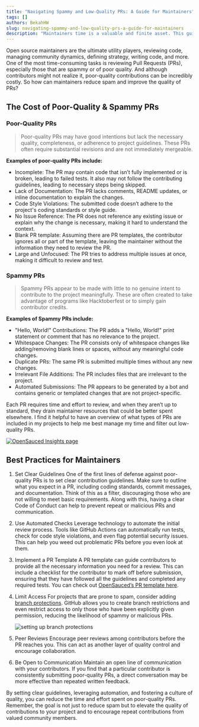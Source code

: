 ```yaml
---
title: "Navigating Spammy and Low-Quality PRs: A Guide for Maintainers"
tags: []
authors: BekahHW
slug: navigating-spammy-and-low-quality-prs-a-guide-for-maintainers
description: "Maintainers time is a valuable and finite asset. This guide defines spammy and low-quality PRs and gives maintainers tips on how to defend against them."
---
```



Open source maintainers are the ultimate utility players, reviewing code, managing community dynamics, defining strategy, writing code, and more. One of the most time-consuming tasks is reviewing Pull Requests (PRs), especially those that are spammy or of poor quality. And although contributors might not realize it, poor-quality contributions can be incredibly costly. So how can maintainers reduce spam and improve the quality of PRs?

<!-- truncate -->

## The Cost of Poor-Quality & Spammy PRs

### Poor-Quality PRs
>
> Poor-quality PRs may have good intentions but lack the necessary quality, completeness, or adherence to project guidelines. These PRs often require substantial revisions and are not immediately mergeable.

**Examples of poor-quality PRs include:**

- Incomplete: The PR may contain code that isn’t fully implemented or is broken, leading to failed tests. It also may not follow the contributing guidelines, leading to necessary steps being skipped.
- Lack of Documentation: The PR lacks comments, README updates, or inline documentation to explain the changes.
- Code Style Violations: The submitted code doesn’t adhere to the project's coding standards or style guide.
- No Issue Reference: The PR does not reference any existing issue or explain why the change is necessary, making it hard to understand the context.
- Blank PR template: Assuming there are PR templates, the contributor ignores all or part of the template, leaving the maintainer without the information they need to review the PR.
- Large and Unfocused: The PR tries to address multiple issues at once, making it difficult to review and test.

### Spammy PRs
>
> Spammy PRs appear to be made with little to no genuine intent to contribute to the project meaningfully. These are often created to take advantage of programs like Hacktoberfest or to simply gain contributor credits.

**Examples of Spammy PRs include:**

- "Hello, World!" Contributions: The PR adds a "Hello, World!" print statement or comment that has no relevance to the project.
- Whitespace Changes: The PR consists only of whitespace changes like adding/removing blank lines or spaces, without any meaningful code changes.
- Duplicate PRs: The same PR is submitted multiple times without any new changes.
- Irrelevant File Additions: The PR includes files that are irrelevant to the project.
- Automated Submissions: The PR appears to be generated by a bot and contains generic or templated changes that are not project-specific.

Each PR requires time and effort to review, and when they aren’t up to standard, they drain maintainer resources that could be better spent elsewhere. I find it helpful to have an overview of what types of PRs are included in my projects to help me best manage my time and filter out low-quality PRs.

[![OpenSauced Insights page](https://dev-to-uploads.s3.amazonaws.com/uploads/articles/tuaahg2yptfdvblybto0.png)](https://insights.opensauced.pizza/pages/BekahHW/230/dashboard)

## Best Practices for Maintainers

1. Set Clear Guidelines
One of the first lines of defense against poor-quality PRs is to set clear contribution guidelines. Make sure to outline what you expect in a PR, including coding standards, commit messages, and documentation. Think of this as a filter, discouraging those who are not willing to meet basic requirements. Along with this, having a clear Code of Conduct can help to prevent repeat or malicious PRs and communication.

2. Use Automated Checks
Leverage technology to automate the initial review process. Tools like GitHub Actions can automatically run tests, check for code style violations, and even flag potential security issues. This can help you weed out problematic PRs before you even look at them.

3. Implement a PR Template
A PR template can guide contributors to provide all the necessary information you need for a review. This can include a checklist for the contributor to mark off before submission, ensuring that they have followed all the guidelines and completed any required tests. You can check out [OpenSauced’s PR template here](https://github.com/open-sauced/.github/blob/main/.github/PULL_REQUEST_TEMPLATE.md).

4. Limit Access
For projects that are prone to spam, consider adding [branch protections](https://docs.github.com/en/repositories/configuring-branches-and-merges-in-your-repository/managing-protected-branches/managing-a-branch-protection-rule). GitHub allows you to create branch restrictions and even restrict access to only those who have been explicitly given permission, reducing the likelihood of spammy or malicious PRs.

    ![setting up branch protections](https://dev-to-uploads.s3.amazonaws.com/uploads/articles/75x49gmpdwxidcipfg4n.png)

5. Peer Reviews
Encourage peer reviews among contributors before the PR reaches you. This can act as another layer of quality control and encourage collaboration.

6. Be Open to Communication
Maintain an open line of communication with your contributors. If you find that a particular contributor is consistently submitting poor-quality PRs, a direct conversation may be more effective than repeated written feedback.

By setting clear guidelines, leveraging automation, and fostering a culture of quality, you can reduce the time and effort spent on poor-quality PRs. Remember, the goal is not just to reduce spam but to elevate the quality of contributions to your project and to encourage repeat contributions from valued community members.
